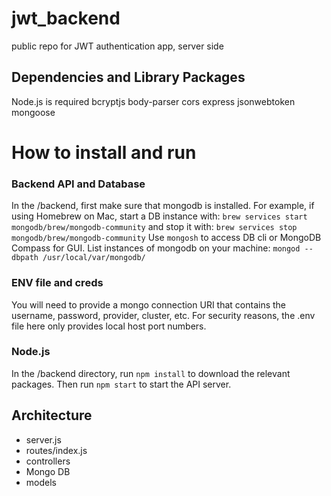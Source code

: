 # jwt_backend
public repo for JWT authentication app, server side

## Dependencies and Library Packages
Node.js is required
    bcryptjs
    body-parser
    cors
    express
    jsonwebtoken
    mongoose
    
# How to install and run

### Backend API and Database
In the /backend, first make sure that mongodb is installed. For example, if using Homebrew on Mac, start a DB instance with:
`brew services start mongodb/brew/mongodb-community`
and stop it with:
`brew services stop mongodb/brew/mongodb-community`
Use `mongosh` to access DB cli or MongoDB Compass for GUI.
List instances of mongodb on your machine:
`mongod --dbpath /usr/local/var/mongodb/`

### ENV file and creds
You will need to provide a mongo connection URI that contains the username, password, provider, cluster, etc. For security reasons, the .env file here only provides local host port numbers.

### Node.js
In the /backend directory, run `npm install` to download the relevant packages. Then run `npm start` to start the API server.

## Architecture
- server.js
- routes/index.js
- controllers
- Mongo DB
- models


